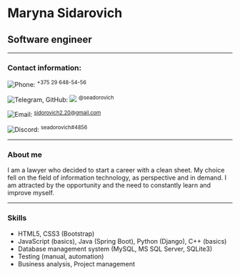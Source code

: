 # **Maryna Sidarovich**
## **Software engineer**
---
### Contact information:
![Phone:](/rsschool-cv/icons-phone-25.png) 
<sup>+375 29 648-54-56</sup>

![Telegram, GitHub:](/rsschool-cv/icons-telegram-25.png) 
![](/rsschool-cv/icons-github-25.png) 
<sup>@seadorovich</sup>

![Email:](/rsschool-cv/icons-gmail-25.png) 
<sup>sidorovich2.20@gmail.com</sup>

![Discord:](/rsschool-cv/icons-discord-25.png) 
<sup>seadorovich#4856</sup>

---
### About me
I am a lawyer who decided to start a career with a clean sheet. My choice fell on the field of information technology, as perspective and in demand. I am attracted by the opportunity and the need to constantly learn and improve myself.

---
### Skills
- HTML5, CSS3 (Bootstrap)
- JavaScript (basics), Java (Spring Boot), Python (Django), C++ (basics)
- Database management system (MySQL, MS SQL Server, SQLite3)
- Testing (manual, automation)
- Business analysis, Project management
